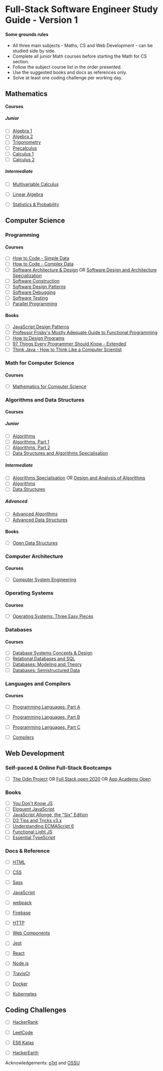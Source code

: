 # Full-Stack Software Engineer Study Guide - Version 1

#### Some grounds rules
- All three main subjects - Maths, CS and Web Development - can be studied side by side.
- Complete all junior Math courses before starting the Math for CS section.
- Follow the subject course list in the order presented.
- Use the suggested books and docs as references only.
- Solve at least one coding challenge per working day.

## Mathematics
#### Courses

##### Junior
- [ ] [Algebra 1](https://www.khanacademy.org/math/algebra)
- [ ] [Algebra 2](https://www.khanacademy.org/math/algebra2)
- [ ] [Trigonometry](https://www.khanacademy.org/math/trigonometry)
- [ ] [Precalculus](https://www.khanacademy.org/math/precalculus)
- [ ] [Calculus 1](https://www.khanacademy.org/math/calculus-1)
- [ ] [Calculus 2](https://www.khanacademy.org/math/calculus-2)

##### Intermediate
- [ ] [Multivariable Calculus](https://www.khanacademy.org/math/multivariable-calculus)
- [ ] [Linear Algebra](https://www.khanacademy.org/math/linear-algebra)
- [ ] [Statistics & Probability](https://www.khanacademy.org/math/statistics-probability)


## Computer Science

### Programming
#### Courses
- [ ] [How to Code - Simple Data](https://www.edx.org/course/how-code-simple-data-ubcx-htc1x)
- [ ] [How to Code - Complex Data](https://www.edx.org/course/how-code-complex-data-ubcx-htc2x)
- [ ] [Software Architecture & Design](https://www.udacity.com/course/software-architecture-design--ud821) OR [Software Design and Architecture Specialization](https://www.coursera.org/specializations/software-design-architecture)
- [ ] [Software Construction](https://ocw.mit.edu/courses/electrical-engineering-and-computer-science/6-005-software-construction-spring-2016/)
- [ ] [Software Design Patterns](https://www.geeksforgeeks.org/software-design-patterns/)
- [ ] [Software Debugging](https://www.udacity.com/course/software-debugging--cs259)
- [ ] [Software Testing](https://www.udacity.com/course/software-testing--cs258)
- [ ] [Parallel Programming](https://www.coursera.org/learn/parprog1)

#### Books
- [ ] [JavaScript Design Patterns](https://addyosmani.com/resources/essentialjsdesignpatterns/book/)
- [ ] [Professor Frisby's Mostly Adequate Guide to Functional Programming](https://mostly-adequate.gitbooks.io/mostly-adequate-guide/)
- [ ] [How to Design Programs](https://htdp.org/)
- [ ] [97 Things Every Programmer Should Know - Extended](https://leanpub.com/97-Things-Every-Programmer-Should-Know-Extended)
- [ ] [Think Java - How to Think Like a Computer Scientist](http://greenteapress.com/wp/think-java/)

### Math for Computer Science
#### Courses
- [ ] [Mathematics for Computer Science](https://ocw.mit.edu/courses/electrical-engineering-and-computer-science/6-042j-mathematics-for-computer-science-spring-2015/)

### Algorithms and Data Structures
#### Courses

##### Junior
- [ ] [Algorithms](https://www.khanacademy.org/computing/computer-science/algorithms)
- [ ] [Algorithms, Part 1](https://www.coursera.org/learn/algorithms-part1)
- [ ] [Algorithms, Part 2](https://www.coursera.org/learn/algorithms-part2)
- [ ] [Data Structures and Algorithms Specialisation](https://www.coursera.org/specializations/data-structures-algorithms)

##### Intermediate
- [ ] [Algorithms Specialisation](https://www.coursera.org/specializations/algorithms) OR [Design and Analysis of Algorithms](https://ocw.mit.edu/courses/electrical-engineering-and-computer-science/6-046j-design-and-analysis-of-algorithms-spring-2015/)
- [ ] [Algorithms](https://www.geeksforgeeks.org/fundamentals-of-algorithms/) 
- [ ] [Data Structures](https://www.geeksforgeeks.org/data-structures/)

##### Advanced
- [ ] [Advanced Algorithms](https://ocw.mit.edu/courses/electrical-engineering-and-computer-science/6-854j-advanced-algorithms-fall-2008/)
- [ ] [Advanced Data Structures](https://ocw.mit.edu/courses/electrical-engineering-and-computer-science/6-851-advanced-data-structures-spring-2012/index.htm)

#### Books
- [ ] [Open Data Structures](http://www.aupress.ca/books/120226/ebook/99Z_Morin_2013-Open_Data_Structures.pdf)

### Computer Architecture
#### Courses
- [ ] [Computer System Engineering](https://ocw.mit.edu/courses/electrical-engineering-and-computer-science/6-033-computer-system-engineering-spring-2018/)

### Operating Systems
#### Courses
- [ ] [Operating Systems: Three Easy Pieces](http://pages.cs.wisc.edu/~remzi/Classes/537/Spring2018/)

### Databases
#### Courses
- [ ] [Database Systems Concepts & Design](https://www.udacity.com/course/database-systems-concepts-design--ud150)
- [ ] [Relational Databases and SQL](https://www.edx.org/course/databases-5-sql)
- [ ] [Databases: Modeling and Theory](https://www.edx.org/course/modeling-and-theory)
- [ ] [Databases: Semistructured Data](https://www.edx.org/course/semistructured-data)

### Languages and Compilers
#### Courses
- [ ] [Programming Languages, Part A](https://www.coursera.org/learn/programming-languages)
- [ ] [Programming Languages, Part B](https://www.coursera.org/learn/programming-languages-part-b)
- [ ] [Programming Languages, Part C](https://www.coursera.org/learn/programming-languages-part-c)
- [ ] [Compilers](https://online.stanford.edu/courses/soe-ycscs1-compilers)


## Web Development

### Self-paced & Online Full-Stack Bootcamps
- [ ] [The Odin Project](https://www.theodinproject.com/) OR [Full Stack open 2020](https://fullstackopen.com/en/) OR [App Academy Open](https://open.appacademy.io/)

### Books
- [ ] [You Don't Know JS](https://github.com/getify/You-Dont-Know-JS)
- [ ] [Eloquent JavaScript](http://eloquentjavascript.net/)
- [ ] [JavaScript Allongé, the "Six" Edition](https://leanpub.com/javascriptallongesix)
- [ ] [D3 Tips and Tricks v3.x](https://leanpub.com/D3-Tips-and-Tricks/read#leanpub-auto-acknowledgements)
- [ ] [Understanding ECMAScript 6](https://leanpub.com/understandinges6/read)
- [ ] [Functional Light JS](https://github.com/getify/Functional-Light-JS)
- [ ] [Essential TypeScript](https://leanpub.com/essentialtypescript/read) 

### Docs & Reference
- [ ] [HTML](https://developer.mozilla.org/en-US/docs/Web/HTML)
- [ ] [CSS](https://developer.mozilla.org/en-US/docs/Web/CSS)
- [ ] [Sass](https://sass-lang.com/)
- [ ] [JavaScript](https://developer.mozilla.org/en-US/docs/Web/JavaScript/Reference)
- [ ] [webpack](https://webpack.js.org/)
- [ ] [Firebase](https://firebase.google.com/docs/)
- [ ] [HTTP](https://developer.mozilla.org/en-US/docs/Web/HTTP)
- [ ] [Web Components](https://developer.mozilla.org/en-US/docs/Web/Web_components)
- [ ] [Jest](https://jestjs.io/)
- [ ] [React](https://reactjs.org/docs/getting-started.html)
- [ ] [Node.js](https://nodejs.org/en/docs/)
- [ ] [TravisCI](https://docs.travis-ci.com/)
- [ ] [Docker](https://docs.docker.com/)
- [ ] [Kubernetes](https://kubernetes.io/docs/home/)


## Coding Challenges
- [ ] [HackerRank](https://www.hackerrank.com/)
- [ ] [LeetCode](https://leetcode.com/)
- [ ] [ES6 Katas](http://es6katas.org/)
- [ ] [HackerEarth](https://www.hackerearth.com/practice/)


Acknowledgements: [p1xt](https://github.com/P1xt/p1xt-guides) and [OSSU](https://github.com/ossu/computer-science)
